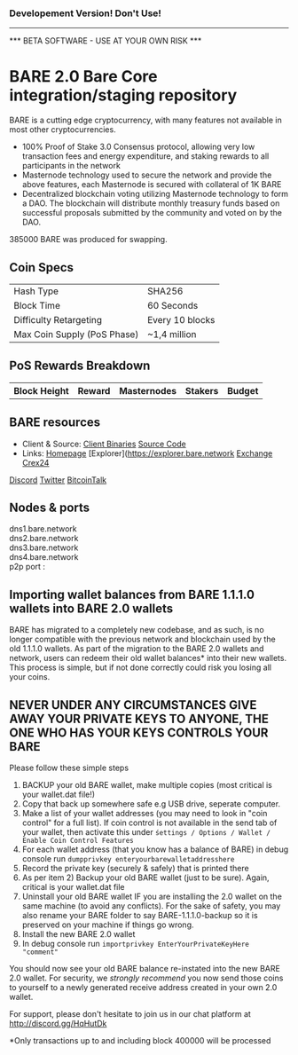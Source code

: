 ### Developement Version! Don't Use! 
-------------------------------------------------------------------------------------------------------------------------------
*** BETA SOFTWARE - USE AT YOUR OWN RISK ***

BARE 2.0
Bare Core integration/staging repository
=====================================

BARE is a cutting edge cryptocurrency, with many features not available in most other cryptocurrencies.
- 100% Proof of Stake 3.0 Consensus protocol, allowing very low transaction fees and energy expenditure, and staking rewards to all participants in the network
- Masternode technology used to secure the network and provide the above features, each Masternode is secured
  with collateral of 1K BARE
- Decentralized blockchain voting utilizing Masternode technology to form a DAO. The blockchain will distribute monthly treasury funds based on successful proposals submitted by the community and voted on by the DAO.

385000 BARE was produced for swapping.

## Coin Specs ##
<table>
<tr><td>Hash Type</td><td>SHA256</td></tr>
<tr><td>Block Time</td><td>60 Seconds</td></tr>
<tr><td>Difficulty Retargeting</td><td>Every 10 blocks</td></tr>
<tr><td>Max Coin Supply (PoS Phase)</td><td>~1,4 million</td></tr>
</table>

## PoS Rewards Breakdown ##

<table>
<th>Block Height</th><th>Reward</th><th>Masternodes</th><th>Stakers</th><th>Budget</th>

</table>

## BARE resources ##
* Client & Source:
[Client Binaries](https://github.com/BareCrypto/BARE-coin/releases)
[Source Code](https://github.com/BareCrypto/BARE-coin)
* Links:
[Homepage](https://bare.network)
[Explorer](https://explorer.bare.network
[Exchange Crex24](https://crex24.com/exchange/BARE-BTC)

[Discord](https://discord.gg/HqHutDk)
[Twitter](https://twitter.com/bare_crypto)
[BitcoinTalk](https://bitcointalk.org/index.php?topic=5149503)

## Nodes & ports ##
dns1.bare.network<br>
dns2.bare.network<br>
dns3.bare.network<br>
dns4.bare.network<br>
p2p port :

## Importing wallet balances from BARE 1.1.1.0 wallets into BARE 2.0 wallets ##

BARE has migrated to a completely new codebase, and as such, is no longer compatible with the previous network and blockchain used by the old 1.1.1.0 wallets.
As part of the migration to the BARE 2.0 wallets and network, users can redeem their old wallet balances* into their new wallets.
This process is simple, but if not done correctly could risk you losing all your coins.

## NEVER UNDER ANY CIRCUMSTANCES GIVE AWAY YOUR PRIVATE KEYS TO ANYONE, THE ONE WHO HAS YOUR KEYS CONTROLS YOUR BARE ##

Please follow these simple steps
1) BACKUP your old BARE wallet, make multiple copies (most critical is your wallet.dat file!)
2) Copy that back up somewhere safe e.g USB drive, seperate computer.
3) Make a list of your wallet addresses (you may need to look in "coin control" for a full list). If coin control is not available in the send tab of your wallet, then activate this under `śettings / Options / Wallet / Enable Coin Control Features`
4) For each wallet address (that you know has a balance of BARE) in debug console run `dumpprivkey enteryourbarewalletaddresshere`
5) Record the private key (securely & safely) that is printed there
6) As per item 2) Backup your old BARE wallet (just to be sure).  Again, critical is your wallet.dat file
7) Uninstall your old BARE wallet IF you are installing the 2.0 wallet on the same machine (to avoid any conflicts). For the sake of safety, you may also rename your BARE folder to say BARE-1.1.1.0-backup so it is preserved on your machine if things go wrong.
8) Install the new BARE 2.0 wallet
9) In debug console run `importprivkey EnterYourPrivateKeyHere "comment"`

You should now see your old BARE balance re-instated into the new BARE 2.0 wallet.
For security, we *strongly recommend* you now send those coins to yourself to a newly generated receive address created in your own 2.0 wallet.

For support, please don't hesitate to join us in our chat platform at http://discord.gg/HqHutDk

*Only transactions up to and including block 400000 will be processed
